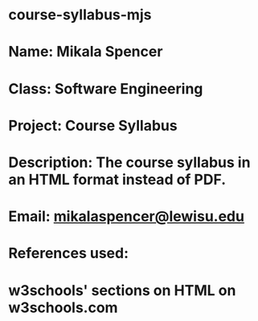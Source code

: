 # course-syllabus-mjs

# Name: Mikala Spencer
# Class: Software Engineering
# Project: Course Syllabus
# Description: The course syllabus in an HTML format instead of PDF.
# Email: mikalaspencer@lewisu.edu

# References used: 
#   w3schools' sections on HTML on w3schools.com